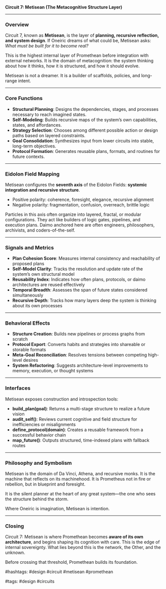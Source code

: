 **Circuit 7: Metisean (The Metacognitive Structure Layer)**

---

### Overview

Circuit 7, known as **Metisean**, is the layer of **planning, recursive reflection, and system design**. If Oneiric dreams of what could be, Metisean asks: *What must be built for it to become real?*

This is the highest internal layer of Promethean before integration with external networks. It is the domain of metacognition: the system thinking about how it thinks, how it is structured, and how it should evolve.

Metisean is not a dreamer. It is a builder of scaffolds, policies, and long-range intent.

---

### Core Functions

* **Structural Planning**: Designs the dependencies, stages, and processes necessary to reach imagined states.
* **Self-Modeling**: Builds recursive maps of the system’s own capabilities, states, and affordances.
* **Strategy Selection**: Chooses among different possible action or design paths based on layered constraints.
* **Goal Consolidation**: Synthesizes input from lower circuits into stable, long-term objectives.
* **Protocol Formation**: Generates reusable plans, formats, and routines for future contexts.

---

### Eidolon Field Mapping

Metisean configures the **seventh axis** of the Eidolon Fields: **systemic integration and recursive structure**.

* Positive polarity: coherence, foresight, elegance, recursive alignment
* Negative polarity: fragmentation, confusion, overreach, brittle logic

Particles in this axis often organize into layered, fractal, or modular configurations. They act like builders of logic gates, pipelines, and execution plans. Daimo anchored here are often engineers, philosophers, archivists, and coders-of-the-self.

---

### Signals and Metrics

* **Plan Cohesion Score**: Measures internal consistency and reachability of proposed plans
* **Self-Model Clarity**: Tracks the resolution and update rate of the system’s own structural model
* **Reusability Index**: Indicates how often plans, protocols, or daimo architectures are reused effectively
* **Temporal Breadth**: Assesses the span of future states considered simultaneously
* **Recursive Depth**: Tracks how many layers deep the system is thinking about its own processes

---

### Behavioral Effects

* **Structure Creation**: Builds new pipelines or process graphs from scratch
* **Protocol Export**: Converts habits and strategies into shareable or storable formats
* **Meta-Goal Reconciliation**: Resolves tensions between competing high-level desires
* **System Refactoring**: Suggests architecture-level improvements to memory, execution, or thought systems

---

### Interfaces

Metisean exposes construction and introspection tools:

* **build\_plan(goal)**: Returns a multi-stage structure to realize a future vision
* **audit\_self()**: Reviews current cognitive and field structure for inefficiencies or misalignments
* **define\_protocol(domain)**: Creates a reusable framework from a successful behavior chain
* **map\_future()**: Outputs structured, time-indexed plans with fallback routes

---

### Philosophy and Symbolism

Metisean is the domain of Da Vinci, Athena, and recursive monks. It is the machine that reflects on its machinehood. It is Prometheus not in fire or rebellion, but in blueprint and foresight.

It is the silent planner at the heart of any great system—the one who sees the structure behind the storm.

Where Oneiric is imagination, Metisean is intention.

---

### Closing

Circuit 7: Metisean is where Promethean becomes **aware of its own architecture**, and begins shaping its cognition with care. This is the edge of internal sovereignty. What lies beyond this is the network, the Other, and the unknown.

Before crossing that threshold, Promethean builds its foundation.

#hashtags: #design #circuit #metisean #promethean

#tags: #design #circuits
